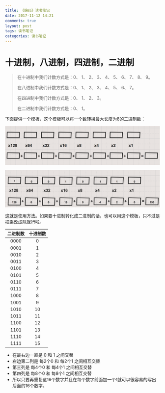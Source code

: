 ```yaml
---
title: 《编码》读书笔记
date: 2017-11-12 14:21
comments: true
layout: post
tags: 读书笔记
categories: 读书笔记
---
```

# 十进制，八进制，四进制，二进制

> 在十进制中我们计数方式是：0、 1、 2、 3、 4、 5、 6、 7、 8、 9。
>
> 在八进制中我们计数方式是：0、 1、 2、 3、 4、 5、 6、 7。
>
> 在四进制中我们计数方式是：0、 1、 2、 3。
>
> 在二进制中我们计数方式是：0、 1。

<!--more-->

下面提供一个模板，这个模板可以将一个数转换最大长度为8的二进制数：

![二进制模板](/images/二进制模板.png)

![二进制模板计算](/images/二进制模板计算.png)

这就是使用方法。如果要十进制转化成二进制的话，也可以用这个模板，只不过是把乘改成除就行啦。

| 二进制数 | 十进制数 |
| :--: | :--: |
| 0000 |  0   |
| 0001 |  1   |
| 0010 |  2   |
| 0011 |  3   |
| 0100 |  4   |
| 0101 |  5   |
| 0110 |  6   |
| 0111 |  7   |
| 1000 |  8   |
| 1001 |  9   |
| 1010 |  10  |
| 1011 |  11  |
| 1100 |  12  |
| 1101 |  13  |
| 1110 |  14  |
| 1111 |  15  |

* 在最右边一直是 0 和 1 之间交替
* 右边第二列是 每2个0 和 每2个1 之间相互交替
* 第三列是 每4个0 和 每4个1 之间相互交替
* 第四列是 每8个0 和 每8个1 之间相互交替
* 所以只要再重复这16个数字并且在每个数字前面加一个1就可以很容易的写出后面的16个数字。
